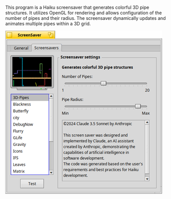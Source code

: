This program is a Haiku screensaver that generates colorful 3D pipe structures.
It utilizes OpenGL for rendering and allows configuration of the number of pipes and their radius.
The screensaver dynamically updates and animates multiple pipes within a 3D grid.

![MainWindow](/3d%20Pipes/screenshot.png)
